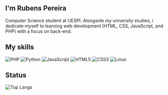 ## I'm Rubens Pereira
<p> Computer Science student at UESPI. Alongside my university studies, i dedicate myself to learning web development (HTML, CSS, JavaScript, and PHP) with a focus on back-end. </p>


<h2>My skills</h2>

![PHP](https://img.shields.io/badge/php-%23777BB4.svg?style=for-the-badge&logo=php&logoColor=white)
![Python](https://img.shields.io/badge/python-3670A0?style=for-the-badge&logo=python&logoColor=ffdd54)
![JavaScript](https://img.shields.io/badge/javascript-%23323330.svg?style=for-the-badge&logo=javascript&logoColor=%23F7DF1E)
![HTML5](https://img.shields.io/badge/html5-%23E34F26.svg?style=for-the-badge&logo=html5&logoColor=white)
![CSS3](https://img.shields.io/badge/css3-%231572B6.svg?style=for-the-badge&logo=css3&logoColor=white)
![Linux](https://img.shields.io/badge/Linux-FCC624?style=for-the-badge&logo=linux&logoColor=black)

<h2>Status</h2>

![Top Langs](https://github-readme-stats.vercel.app/api/top-langs/?username=anuraghazra&hide_progress=true)
